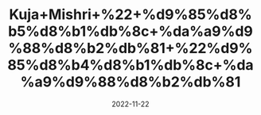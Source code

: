 ---
title: 'Kuja+Mishri+%22+%d9%85%d8%b5%d8%b1%db%8c+%da%a9%d9%88%d8%b2%db%81+%22%d9%85%d8%b4%d8%b1%db%8c+%da%a9%d9%88%d8%b2%db%81'
date: '2022-11-22' 
metatag: '' 
inventory: '0' 
draft: false 
# meta description 
shortDescripton: 'Rock+Sugar%22++It+helps+increase+hemoglobin+levels%2c+but+also+regenerates+blood+circulation+in+the+body.'
description: 'Seed+%d8%aa%d8%ae%d9%85++%d8%a8%db%8c%d8%ac'
longdescription: ''
tags: ''
brand: ''
subCategory: ''
unit: '250 gm-Pk'
sellCount: '0'
featured: True
# product Price
price: '80.0'
# Product Short Description
shortDescription: 'Rock+Sugar%22++It+helps+increase+hemoglobin+levels%2c+but+also+regenerates+blood+circulation+in+the+body.'
productID: '6484B42C-6E3B-ED11-996A-005056B3A416'
type: 'products'
category: 'Seed+%d8%aa%d8%ae%d9%85++%d8%a8%db%8c%d8%ac' 
thumnailproduct: 'https://eraconnect.blob.core.windows.net/product-images/aminsaddiquidawakhana/92dbefda-590b-4421-9c0e-442d2940502c.webp' 
images:
  - image: 'https://eraconnect.blob.core.windows.net/product-images/aminsaddiquidawakhana/92dbefda-590b-4421-9c0e-442d2940502c.webp'  
Variants:
---